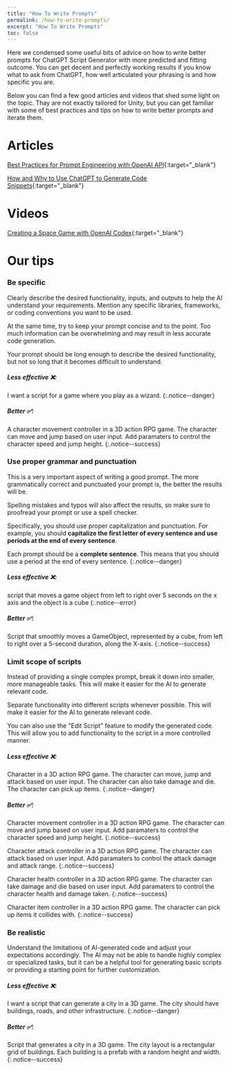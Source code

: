 ```yaml
---
title: "How To Write Prompts"
permalink: /how-to-write-prompts/
excerpt: "How To Write Prompts"
toc: false
---
```


Here we condensed some useful bits of advice on how to write better prompts for ChatGPT Script Generator with more predicted and fitting outcome.
You can get decent and perfectly working results if you know what to ask from ChatGPT, how well articulated your phrasing is and how specific you are.

Below you can find a few good articles and videos that shed some light on the topic. Thay are not exactly tailored for Unity, but you can get familiar with some of best practices and tips on how to write better prompts and iterate them.

# Articles

[Best Practices for Prompt Engineering with OpenAI API](https://help.openai.com/en/articles/6654000-best-practices-for-prompt-engineering-with-openai-api){:target="_blank"}

[How and Why to Use ChatGPT to Generate Code Snippets](https://www.griproom.com/fun/how-and-why-to-use-chat-gpt-to-generate-code-snippets){:target="_blank"}

# Videos

[Creating a Space Game with OpenAI Codex](https://youtu.be/Zm9B-DvwOgw){:target="_blank"}

# Our tips

### Be specific
Clearly describe the desired functionality, inputs, and outputs to help the AI understand your requirements. Mention any specific libraries, frameworks, or coding conventions you want to be used.

At the same time, try to keep your prompt concise and to the point. Too much information can be overwhelming and may result in less accurate code generation.

Your prompt should be long enough to describe the desired functionality, but not so long that it becomes difficult to understand.

##### Less effective ❌:

I want a script for a game where you play as a wizard.
{:.notice--danger}

##### Better ✅:

A character movement controller in a 3D action RPG game. The character can move and jump based on user input. Add paramaters to control the character speed and jump height.
{:.notice--success}


### Use proper grammar and punctuation
This is a very important aspect of writing a good prompt. The more grammatically correct and punctuated your prompt is, the better the results will be.

Spelling mistakes and typos will also affect the results, so make sure to proofread your prompt or use a spell checker.

Specifically, you should use proper capitalization and punctuation. For example, you should **capitalize the first letter of every sentence and use periods at the end of every sentence**.

Each prompt should be a **complete sentence**. This means that you should use a period at the end of every sentence.
{:.notice--danger}

##### Less effective ❌:

script that moves a game object from left to right over 5 seconds on the x axis and the object is a cube
{:.notice--error}

##### Better ✅:

Script that smoothly moves a GameObject, represented by a cube, from left to right over a 5-second duration, along the X-axis.
{:.notice--success}


### Limit scope of scripts

Instead of providing a single complex prompt, break it down into smaller, more manageable tasks. This will make it easier for the AI to generate relevant code.

Separate functionality into different scripts whenever possible. This will make it easier for the AI to generate relevant code.

You can also use the "Edit Script" feature to modify the generated code. This will allow you to add functionality to the script in a more controlled manner.

##### Less effective ❌:

Character in a 3D action RPG game. The character can move, jump and attack based on user input. The character can also take damage and die. The character can pick up items.
{:.notice--danger}

##### Better ✅:

Character movement controller in a 3D action RPG game. The character can move and jump based on user input. Add paramaters to control the character speed and jump height.
{:.notice--success}

Character attack controller in a 3D action RPG game. The character can attack based on user input. Add paramaters to control the attack damage and attack range.
{:.notice--success}

Character health controller in a 3D action RPG game. The character can take damage and die based on user input. Add paramaters to control the character health and damage taken.
{:.notice--success}

Character item controller in a 3D action RPG game. The character can pick up items it collides with.
{:.notice--success}


### Be realistic

Understand the limitations of AI-generated code and adjust your expectations accordingly. The AI may not be able to handle highly complex or specialized tasks, but it can be a helpful tool for generating basic scripts or providing a starting point for further customization.

##### Less effective ❌:

I want a script that can generate a city in a 3D game. The city should have buildings, roads, and other infrastructure.
{:.notice--danger}

##### Better ✅:

Script that generates a city in a 3D game. The city layout is a rectangular grid of buildings. Each building is a prefab with a random height and width.
{:.notice--success}
